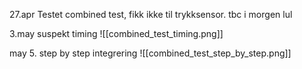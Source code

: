 27.apr
Testet combined test, fikk ikke til trykksensor. tbc i morgen lul


3.may
suspekt timing
![[combined_test_timing.png]]

may 5.
step by step integrering
![[combined_test_step_by_step.png]]